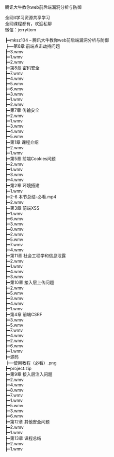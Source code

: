 腾讯大牛教你web前后端漏洞分析与防御

全网it学习资源共享学习<br>全网课程都有，欢迎私聊<br>微信：jerryttom<br>

┣━mksz104 – 腾讯大牛教你web前后端漏洞分析与防御<br> ┣━第6章 前端点击劫持问题<br> ┣━3.wmv<br> ┣━1.wmv<br> ┣━2.wmv<br> ┣━第8章 密码安全<br> ┣━7.wmv<br> ┣━4.wmv<br> ┣━5.wmv<br> ┣━6.wmv<br> ┣━3.wmv<br> ┣━1.wmv<br> ┣━2.wmv<br> ┣━第7章 传输安全<br> ┣━2.wmv<br> ┣━1.wmv<br> ┣━3.wmv<br> ┣━4.wmv<br> ┣━5.wmv<br> ┣━第1章 课程介绍<br> ┣━2.wmv<br> ┣━1.wmv<br> ┣━第5章 前端Cookies问题<br> ┣━2.wmv<br> ┣━1.wmv<br> ┣━3.wmv<br> ┣━4.wmv<br> ┣━第2章 环境搭建<br> ┣━1.wmv<br> ┣━2-6 本节总结-必看.mp4<br> ┣━2.wmv<br> ┣━第3章 前端XSS<br> ┣━1.wmv<br> ┣━6.wmv<br> ┣━3.wmv<br> ┣━8.wmv<br> ┣━2.wmv<br> ┣━5.wmv<br> ┣━7.wmv<br> ┣━4.wmv<br> ┣━第11章 社会工程学和信息泄露<br> ┣━2.wmv<br> ┣━1.wmv<br> ┣━4.wmv<br> ┣━3.wmv<br> ┣━第10章 接入层上传问题<br> ┣━2.wmv<br> ┣━5.wmv<br> ┣━3.wmv<br> ┣━4.wmv<br> ┣━1.wmv<br> ┣━第4章 前端CSRF<br> ┣━3.wmv<br> ┣━5.wmv<br> ┣━7.wmv<br> ┣━4.wmv<br> ┣━2.wmv<br> ┣━6.wmv<br> ┣━1.wmv<br> ┣━源码<br> ┣━使用教程（必看）.png<br> ┣━project.zip<br> ┣━第9章 接入层注入问题<br> ┣━2.wmv<br> ┣━4.wmv<br> ┣━8.wmv<br> ┣━7.wmv<br> ┣━1.wmv<br> ┣━5.wmv<br> ┣━3.wmv<br> ┣━6.wmv<br> ┣━第12章 其他安全问题<br> ┣━2.wmv<br> ┣━1.wmv<br> ┣━第13章 课程总结<br> ┣━2.wmv<br> ┣━1.wmv